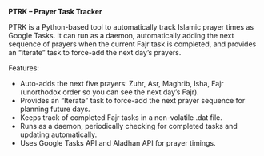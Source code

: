 **PTRK – Prayer Task Tracker**

PTRK is a Python-based tool to automatically track Islamic prayer times as Google Tasks.
It can run as a daemon, automatically adding the next sequence of prayers when the current Fajr task is completed,
and provides an “iterate” task to force-add the next day’s prayers.

Features:
- Auto-adds the next five prayers: Zuhr, Asr, Maghrib, Isha, Fajr (unorthodox order so you can see the next day’s Fajr).
- Provides an “Iterate” task to force-add the next prayer sequence for planning future days.
- Keeps track of completed Fajr tasks in a non-volatile .dat file.
- Runs as a daemon, periodically checking for completed tasks and updating automatically.
- Uses Google Tasks API and Aladhan API for prayer timings.
